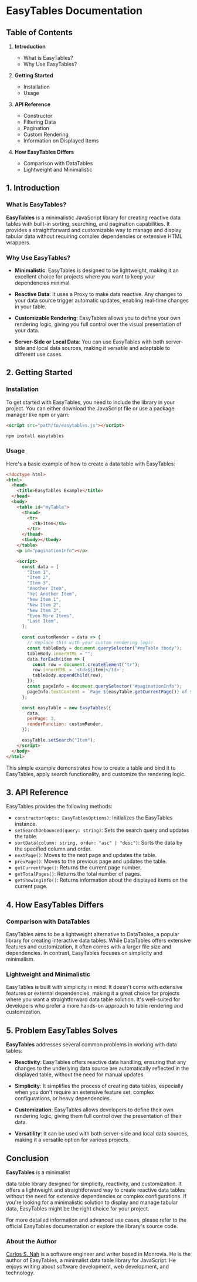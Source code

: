 # EasyTables Documentation

## Table of Contents

1. **Introduction**

   - What is EasyTables?
   - Why Use EasyTables?

2. **Getting Started**

   - Installation
   - Usage

3. **API Reference**

   - Constructor
   - Filtering Data
   - Pagination
   - Custom Rendering
   - Information on Displayed Items

4. **How EasyTables Differs**
   - Comparison with DataTables
   - Lightweight and Minimalistic

## 1. Introduction

### What is EasyTables?

**EasyTables** is a minimalistic JavaScript library for creating reactive data tables with built-in sorting, searching,
and pagination capabilities. It provides a straightforward and customizable way to manage and display tabular data
without requiring complex dependencies or extensive HTML wrappers.

### Why Use EasyTables?

- **Minimalistic**: EasyTables is designed to be lightweight, making it an excellent choice for projects where you want
  to keep your dependencies minimal.

- **Reactive Data**: It uses a Proxy to make data reactive. Any changes to your data source trigger automatic updates,
  enabling real-time changes in your table.

- **Customizable Rendering**: EasyTables allows you to define your own rendering logic, giving you full control over the
  visual presentation of your data.

- **Server-Side or Local Data**: You can use EasyTables with both server-side and local data sources, making it
  versatile and adaptable to different use cases.

## 2. Getting Started

### Installation

To get started with EasyTables, you need to include the library in your project. You can either download the JavaScript
file or use a package manager like npm or yarn:

```html
<script src="path/to/easytables.js"></script>
```

```bash
npm install easytables
```

### Usage

Here's a basic example of how to create a data table with EasyTables:

```html
<!doctype html>
<html>
  <head>
    <title>EasyTables Example</title>
  </head>
  <body>
    <table id="myTable">
      <thead>
        <tr>
          <th>Item</th>
        </tr>
      </thead>
      <tbody></tbody>
    </table>
    <p id="paginationInfo"></p>

    <script>
      const data = [
        "Item 1",
        "Item 2",
        "Item 3",
        "Another Item",
        "Yet Another Item",
        "New Item 1",
        "New Item 2",
        "New Item 3",
        "Even More Items",
        "Last Item",
      ];

      const customRender = data => {
        // Replace this with your custom rendering logic
        const tableBody = document.querySelector("#myTable tbody");
        tableBody.innerHTML = "";
        data.forEach(item => {
          const row = document.createElement("tr");
          row.innerHTML = `<td>${item}</td>`;
          tableBody.appendChild(row);
        });
        const pageInfo = document.querySelector("#paginationInfo");
        pageInfo.textContent = `Page ${easyTable.getCurrentPage()} of ${easyTable.getTotalPages()}`;
      };

      const easyTable = new EasyTables({
        data,
        perPage: 3,
        renderFunction: customRender,
      });

      easyTable.setSearch("Item");
    </script>
  </body>
</html>
```

This simple example demonstrates how to create a table and bind it to EasyTables, apply search functionality, and
customize the rendering logic.

## 3. API Reference

EasyTables provides the following methods:

- `constructor(opts: EasyTablesOptions)`: Initializes the EasyTables instance.
- `setSearchDebounced(query: string)`: Sets the search query and updates the table.
- `sortData(column: string, order: "asc" | "desc")`: Sorts the data by the specified column and order.
- `nextPage()`: Moves to the next page and updates the table.
- `prevPage()`: Moves to the previous page and updates the table.
- `getCurrentPage()`: Returns the current page number.
- `getTotalPages()`: Returns the total number of pages.
- `getShowingInfo()`: Returns information about the displayed items on the current page.

## 4. How EasyTables Differs

### Comparison with DataTables

EasyTables aims to be a lightweight alternative to DataTables, a popular library for creating interactive data tables.
While DataTables offers extensive features and customization, it often comes with a larger file size and dependencies.
In contrast, EasyTables focuses on simplicity and minimalism.

### Lightweight and Minimalistic

EasyTables is built with simplicity in mind. It doesn't come with extensive features or external dependencies, making it
a great choice for projects where you want a straightforward data table solution. It's well-suited for developers who
prefer a more hands-on approach to table rendering and customization.

## 5. Problem EasyTables Solves

**EasyTables** addresses several common problems in working with data tables:

- **Reactivity**: EasyTables offers reactive data handling, ensuring that any changes to the underlying data source are
  automatically reflected in the displayed table, without the need for manual updates.

- **Simplicity**: It simplifies the process of creating data tables, especially when you don't require an extensive
  feature set, complex configurations, or heavy dependencies.

- **Customization**: EasyTables allows developers to define their own rendering logic, giving them full control over the
  presentation of their data.

- **Versatility**: It can be used with both server-side and local data sources, making it a versatile option for various
  projects.

## Conclusion

**EasyTables** is a minimalist

data table library designed for simplicity, reactivity, and customization. It offers a lightweight and straightforward
way to create reactive data tables without the need for extensive dependencies or complex configurations. If you're
looking for a minimalistic solution to display and manage tabular data, EasyTables might be the right choice for your
project.

For more detailed information and advanced use cases, please refer to the official EasyTables documentation or explore
the library's source code.

### About the Author

[Carlos S. Nah](http://github.com/ra9) is a software engineer and writer based in Monrovia. He is the author of EasyTables, a minimalist data table library for JavaScript. He enjoys writing about software development, web development, and technology.
